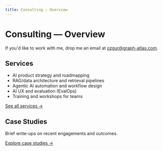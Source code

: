 ```yaml
---
title: Consulting — Overview
---
```


# Consulting — Overview

If you'd like to work with me, drop me an email at [ozgur@graph-atlas.com](mailto:ozgur@graph-atlas.com).

## Services

- AI product strategy and roadmapping
- RAG/data architecture and retrieval pipelines
- Agentic AI automation and workflow design
- AI UX and evaluation (EvalOps)
- Training and workshops for teams

[See all services →](services/)

## Case Studies

Brief write-ups on recent engagements and outcomes.

[Explore case studies →](case-studies/)
